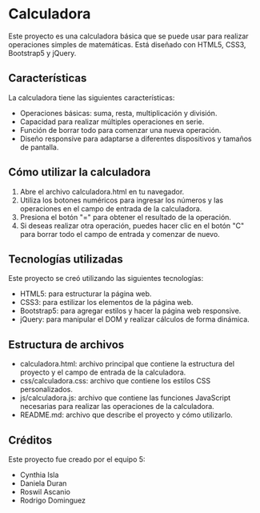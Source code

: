 # Calculadora

Este proyecto es una calculadora básica que se puede usar para realizar operaciones simples de matemáticas. Está diseñado con HTML5, CSS3, Bootstrap5 y jQuery.

## Características

La calculadora tiene las siguientes características:

- Operaciones básicas: suma, resta, multiplicación y división.
- Capacidad para realizar múltiples operaciones en serie.
- Función de borrar todo para comenzar una nueva operación.
- Diseño responsive para adaptarse a diferentes dispositivos y tamaños de pantalla.

## Cómo utilizar la calculadora

1. Abre el archivo calculadora.html en tu navegador.
2. Utiliza los botones numéricos para ingresar los números y las operaciones en el campo de entrada de la calculadora.
3. Presiona el botón "=" para obtener el resultado de la operación.
4. Si deseas realizar otra operación, puedes hacer clic en el botón "C" para borrar todo el campo de entrada y comenzar de nuevo.

## Tecnologías utilizadas

Este proyecto se creó utilizando las siguientes tecnologías:

- HTML5: para estructurar la página web.
- CSS3: para estilizar los elementos de la página web.
- Bootstrap5: para agregar estilos y hacer la página web responsive.
- jQuery: para manipular el DOM y realizar cálculos de forma dinámica.

## Estructura de archivos

- calculadora.html: archivo principal que contiene la estructura del proyecto y el campo de entrada de la calculadora.
- css/calculadora.css: archivo que contiene los estilos CSS personalizados.
- js/calculadora.js: archivo que contiene las funciones JavaScript necesarias para realizar las operaciones de la calculadora.
- README.md: archivo que describe el proyecto y cómo utilizarlo.

## Créditos

Este proyecto fue creado por el equipo 5:

- Cynthia Isla
- Daniela Duran
- Roswil Ascanio
- Rodrigo Dominguez